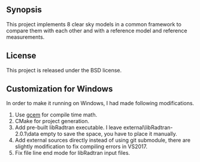 ## Synopsis

This project implements 8 clear sky models in a common framework to compare
them with each other and with a reference model and reference measurements.

## License

This project is released under the BSD license.

## Customization for Windows

In order to make it running on Windows, I had made following modifications.
1. Use [gcem](https://github.com/kthohr/gcem) for compile time math.
2. CMake for project generation.
3. Add pre-built libRadtran executable. I leave external\libRadtran-2.0.1\data empty to save the space, you have to place it manually.
4. Add external sources directly instead of using git submodule, there are slightly modification to fix compiling errors in VS2017.
5. Fix file line end mode for libRadtran input files.
